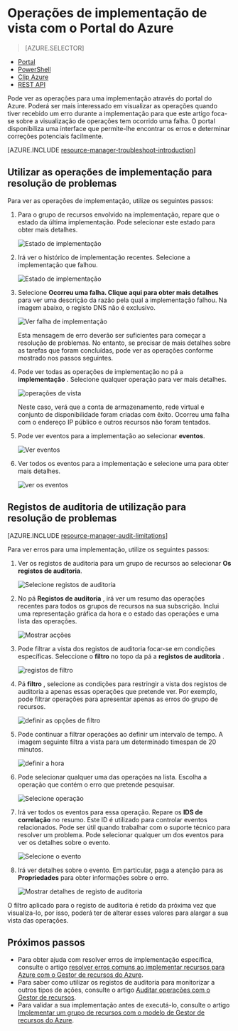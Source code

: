 <properties
   pageTitle="Ver operações de implementação com o portal | Microsoft Azure"
   description="Descreve como utilizar o portal do Azure para detetar erros de implementação do Gestor de recursos."
   services="azure-resource-manager,virtual-machines"
   documentationCenter=""
   tags="top-support-issue"
   authors="tfitzmac"
   manager="timlt"
   editor="tysonn"/>

<tags
   ms.service="azure-resource-manager"
   ms.devlang="na"
   ms.topic="article"
   ms.tgt_pltfrm="vm-multiple"
   ms.workload="infrastructure"
   ms.date="06/15/2016"
   ms.author="tomfitz"/>

# <a name="view-deployment-operations-with-azure-portal"></a>Operações de implementação de vista com o Portal do Azure

> [AZURE.SELECTOR]
- [Portal](resource-manager-troubleshoot-deployments-portal.md)
- [PowerShell](resource-manager-troubleshoot-deployments-powershell.md)
- [Clip Azure](resource-manager-troubleshoot-deployments-cli.md)
- [REST API](resource-manager-troubleshoot-deployments-rest.md)

Pode ver as operações para uma implementação através do portal do Azure. Poderá ser mais interessado em visualizar as operações quando tiver recebido um erro durante a implementação para que este artigo foca-se sobre a visualização de operações tem ocorrido uma falha. O portal disponibiliza uma interface que permite-lhe encontrar os erros e determinar correções potenciais facilmente.

[AZURE.INCLUDE [resource-manager-troubleshoot-introduction](../includes/resource-manager-troubleshoot-introduction.md)]

## <a name="use-deployment-operations-to-troubleshoot"></a>Utilizar as operações de implementação para resolução de problemas

Para ver as operações de implementação, utilize os seguintes passos:

1. Para o grupo de recursos envolvido na implementação, repare que o estado da última implementação. Pode selecionar este estado para obter mais detalhes.

    ![Estado de implementação](./media/resource-manager-troubleshoot-deployments-portal/deployment-status.png)

2. Irá ver o histórico de implementação recentes. Selecione a implementação que falhou.

    ![Estado de implementação](./media/resource-manager-troubleshoot-deployments-portal/select-deployment.png)

3. Selecione **Ocorreu uma falha. Clique aqui para obter mais detalhes** para ver uma descrição da razão pela qual a implementação falhou. Na imagem abaixo, o registo DNS não é exclusivo.  

    ![Ver falha de implementação](./media/resource-manager-troubleshoot-deployments-portal/view-error.png)

    Esta mensagem de erro deverão ser suficientes para começar a resolução de problemas. No entanto, se precisar de mais detalhes sobre as tarefas que foram concluídas, pode ver as operações conforme mostrado nos passos seguintes.

4. Pode ver todas as operações de implementação no pá a **implementação** . Selecione qualquer operação para ver mais detalhes.

    ![operações de vista](./media/resource-manager-troubleshoot-deployments-portal/view-operations.png)

    Neste caso, verá que a conta de armazenamento, rede virtual e conjunto de disponibilidade foram criadas com êxito. Ocorreu uma falha com o endereço IP público e outros recursos não foram tentados.

5. Pode ver eventos para a implementação ao selecionar **eventos**.

    ![Ver eventos](./media/resource-manager-troubleshoot-deployments-portal/view-events.png)

6. Ver todos os eventos para a implementação e selecione uma para obter mais detalhes.

    ![ver os eventos](./media/resource-manager-troubleshoot-deployments-portal/see-all-events.png)

## <a name="use-audit-logs-to-troubleshoot"></a>Registos de auditoria de utilização para resolução de problemas

[AZURE.INCLUDE [resource-manager-audit-limitations](../includes/resource-manager-audit-limitations.md)]

Para ver erros para uma implementação, utilize os seguintes passos:

1. Ver os registos de auditoria para um grupo de recursos ao selecionar **Os registos de auditoria**.

    ![Selecione registos de auditoria](./media/resource-manager-troubleshoot-deployments-portal/select-audit-logs.png)

2. No pá **Registos de auditoria** , irá ver um resumo das operações recentes para todos os grupos de recursos na sua subscrição. Inclui uma representação gráfica da hora e o estado das operações e uma lista das operações.

    ![Mostrar acções](./media/resource-manager-troubleshoot-deployments-portal/audit-summary.png)

3. Pode filtrar a vista dos registos de auditoria focar-se em condições específicas. Seleccione o **filtro** no topo da pá a **registos de auditoria** .

    ![registos de filtro](./media/resource-manager-troubleshoot-deployments-portal/filter-logs.png)

4. Pá **filtro** , selecione as condições para restringir a vista dos registos de auditoria a apenas essas operações que pretende ver. Por exemplo, pode filtrar operações para apresentar apenas as erros do grupo de recursos.

    ![definir as opções de filtro](./media/resource-manager-troubleshoot-deployments-portal/set-filter.png)

5. Pode continuar a filtrar operações ao definir um intervalo de tempo. A imagem seguinte filtra a vista para um determinado timespan de 20 minutos.

    ![definir a hora](./media/resource-manager-troubleshoot-deployments-portal/select-time.png)

6. Pode selecionar qualquer uma das operações na lista. Escolha a operação que contém o erro que pretende pesquisar.

    ![Selecione operação](./media/resource-manager-troubleshoot-deployments-portal/select-operation.png)
  
7. Irá ver todos os eventos para essa operação. Repare os **IDS de correlação** no resumo. Este ID é utilizado para controlar eventos relacionados. Pode ser útil quando trabalhar com o suporte técnico para resolver um problema. Pode selecionar qualquer um dos eventos para ver os detalhes sobre o evento.

    ![Selecione o evento](./media/resource-manager-troubleshoot-deployments-portal/select-event.png)

8. Irá ver detalhes sobre o evento. Em particular, paga a atenção para as **Propriedades** para obter informações sobre o erro.

    ![Mostrar detalhes de registo de auditoria](./media/resource-manager-troubleshoot-deployments-portal/audit-details.png)

O filtro aplicado para o registo de auditoria é retido da próxima vez que visualiza-lo, por isso, poderá ter de alterar esses valores para alargar a sua vista das operações.

## <a name="next-steps"></a>Próximos passos

- Para obter ajuda com resolver erros de implementação específica, consulte o artigo [resolver erros comuns ao implementar recursos para Azure com o Gestor de recursos do Azure](resource-manager-common-deployment-errors.md).
- Para saber como utilizar os registos de auditoria para monitorizar a outros tipos de ações, consulte o artigo [Auditar operações com o Gestor de recursos](resource-group-audit.md).
- Para validar a sua implementação antes de executá-lo, consulte o artigo [Implementar um grupo de recursos com o modelo de Gestor de recursos do Azure](resource-group-template-deploy.md).
